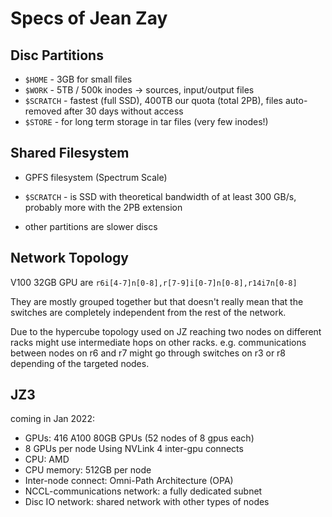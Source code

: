 # Specs of Jean Zay


## Disc Partitions

- `$HOME` - 3GB for small files
- `$WORK` - 5TB / 500k inodes → sources, input/output files
- `$SCRATCH` - fastest (full SSD), 400TB our quota (total 2PB), files auto-removed after 30 days without access
- `$STORE` - for long term storage in tar files (very few inodes!)

## Shared Filesystem

- GPFS filesystem (Spectrum Scale)

- `$SCRATCH` - is SSD with theoretical bandwidth of at least 300 GB/s, probably more with the 2PB extension
- other partitions are slower discs

## Network Topology

V100 32GB GPU are `r6i[4-7]n[0-8],r[7-9]i[0-7]n[0-8],r14i7n[0-8]`

They are mostly grouped together but that doesn't really mean that the switches are completely independent from the rest of the network.

Due to the hypercube topology used on JZ reaching two nodes on different racks might use intermediate hops on other racks. e.g. communications between nodes on r6 and r7 might go through switches on r3 or r8 depending of the targeted nodes.

## JZ3

coming in Jan 2022:

- GPUs: 416 A100 80GB GPUs (52 nodes of 8 gpus each)
- 8 GPUs per node Using NVLink 4 inter-gpu connects
- CPU: AMD
- CPU memory: 512GB per node
- Inter-node connect: Omni-Path Architecture (OPA)
- NCCL-communications network: a fully dedicated subnet
- Disc IO network: shared network with other types of nodes
